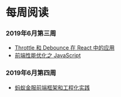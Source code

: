 # 每周阅读 #

### 2019年6月第三周
- [Throttle 和 Debounce 在 React 中的应用](https://mp.weixin.qq.com/s/Cz3ZwGBUXzDl_WauQ_mhwQ)
- [前端性能优化之 JavaScript](https://mp.weixin.qq.com/s/--oFuhjxeymE0vdTZtmiJg)

### 2019年6月第四周
- [蚂蚁金服前端框架和工程化实践](https://mp.weixin.qq.com/s/6-yjR_CsHaWUI8YqLK25rA)
